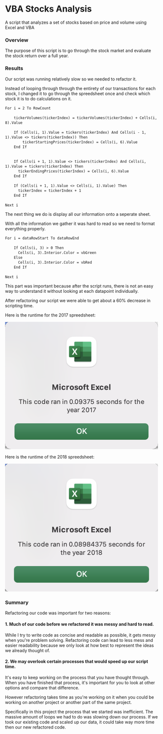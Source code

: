 # VBA Stocks Analysis

A script that analyzes a set of stocks based on price and volume using Excel and VBA

### Overview

The purpose of this script is to go through the stock market and evaluate the stock return over a full year.

### Results

Our script was running relatively slow so we needed to refactor it.

Instead of looping through through the entirety of our transactions for each stock, I changed it to go through the spreedsheet once and check which stock it is to do calculations on it.
```
For i = 2 To RowCount
    
    tickerVolumes(tickerIndex) = tickerVolumes(tickerIndex) + Cells(i, 8).Value

    If (Cells(i, 1).Value = tickers(tickerIndex) And Cells(i - 1, 1).Value <> tickers(tickerIndex)) Then
        tickerStartingPrices(tickerIndex) = Cells(i, 6).Value
    End If

    
    If Cells(i + 1, 1).Value <> tickers(tickerIndex) And Cells(i, 1).Value = tickers(tickerIndex) Then
      tickerEndingPrices(tickerIndex) = Cells(i, 6).Value
    End If

    If (Cells(i + 1, 1).Value <> Cells(i, 1).Value) Then
      tickerIndex = tickerIndex + 1
    End If

Next i
```
The next thing we do is display all our information onto a seperate sheet.

With all the information we gather it was hard to read so we need to format everything properly. 

```
For i = dataRowStart To dataRowEnd
        
    If Cells(i, 3) > 0 Then
      Cells(i, 3).Interior.Color = vbGreen
    Else
      Cells(i, 3).Interior.Color = vbRed
    End If

Next i
```

This part was important because after the script runs, there is not an easy way to understand it without looking at each datapoint individually.

After refactoring our script we were able to get about a 60% decrease in scripting time.

Here is the runtime for the 2017 spreedsheet:

![2017 run time](https://github.com/ctabaska/stocks-analysis/blob/03efa611b7d60fa8790628fdf63285bdab3473f9/Resources/VBA_Challenge_2017.png)

Here is the runtime of the 2018 spreedsheet:

![2018 run time](https://github.com/ctabaska/stocks-analysis/blob/03efa611b7d60fa8790628fdf63285bdab3473f9/Resources/VBA_Challenge_2018.png)

### Summary

Refactoring our code was important for two reasons:

#### 1. Much of our code before we refactored it was messy and hard to read.

While I try to write code as concise and readable as possible, it gets messy when you're problem solving. Refactoring code can lead to less mess and easier readability because we only look at how best to represent the ideas we already thought of.

#### 2. We may overlook certain processes that would speed up our script time.

It's easy to keep working on the process that you have thought through. When you have finished that process, it's important for you to look at other options and compare that difference.

However refactoring takes time as you're working on it when you could be working on another project or another part of the same project.

Specifically in this project the process that we started was inefficient. The massive amount of loops we had to do was slowing down our process. If we took our existing code and scaled up our data, it could take way more time then our new refactored code.
